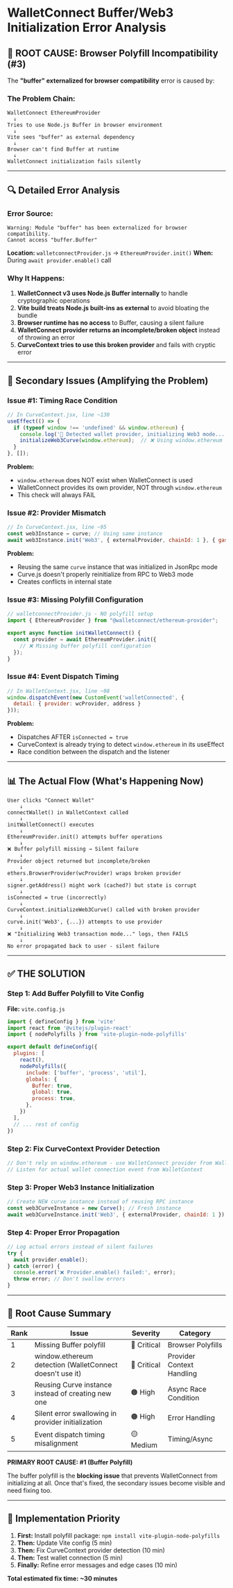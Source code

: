 # WalletConnect Buffer/Web3 Initialization Error Analysis

## 🔴 ROOT CAUSE: Browser Polyfill Incompatibility (#3)

The **"buffer" externalized for browser compatibility** error is caused by:

### The Problem Chain:

```
WalletConnect EthereumProvider 
  ↓
Tries to use Node.js Buffer in browser environment
  ↓
Vite sees "buffer" as external dependency
  ↓
Browser can't find Buffer at runtime
  ↓
WalletConnect initialization fails silently
```

---

## 🔍 Detailed Error Analysis

### Error Source:
```
Warning: Module "buffer" has been externalized for browser compatibility. 
Cannot access "buffer.Buffer"
```

**Location:** `walletconnectProvider.js` → `EthereumProvider.init()`
**When:** During `await provider.enable()` call

### Why It Happens:

1. **WalletConnect v3 uses Node.js Buffer internally** to handle cryptographic operations
2. **Vite build treats Node.js built-ins as external** to avoid bloating the bundle
3. **Browser runtime has no access** to Buffer, causing a silent failure
4. **WalletConnect provider returns an incomplete/broken object** instead of throwing an error
5. **CurveContext tries to use this broken provider** and fails with cryptic error

---

## 🎯 Secondary Issues (Amplifying the Problem)

### Issue #1: Timing Race Condition
```javascript
// In CurveContext.jsx, line ~130
useEffect(() => {
  if (typeof window !== 'undefined' && window.ethereum) {
    console.log('🔄 Detected wallet provider, initializing Web3 mode...');
    initializeWeb3Curve(window.ethereum);  // ❌ Using window.ethereum
  }
}, []);
```

**Problem:** 
- `window.ethereum` does NOT exist when WalletConnect is used
- WalletConnect provides its own provider, NOT through `window.ethereum`
- This check will always FAIL

### Issue #2: Provider Mismatch
```javascript
// In CurveContext.jsx, line ~95
const web3Instance = curve; // Using same instance
await web3Instance.init('Web3', { externalProvider, chainId: 1 }, { gasPrice: 0 });
```

**Problem:**
- Reusing the same `curve` instance that was initialized in JsonRpc mode
- Curve.js doesn't properly reinitialize from RPC to Web3 mode
- Creates conflicts in internal state

### Issue #3: Missing Polyfill Configuration
```javascript
// walletconnectProvider.js - NO polyfill setup
import { EthereumProvider } from "@walletconnect/ethereum-provider";

export async function initWalletConnect() {
  const provider = await EthereumProvider.init({
    // ❌ Missing buffer polyfill configuration
  });
}
```

### Issue #4: Event Dispatch Timing
```javascript
// In WalletContext.jsx, line ~98
window.dispatchEvent(new CustomEvent('walletConnected', { 
  detail: { provider: wcProvider, address } 
}));
```

**Problem:**
- Dispatches AFTER `isConnected = true`
- CurveContext is already trying to detect `window.ethereum` in its useEffect
- Race condition between the dispatch and the listener

---

## 📊 The Actual Flow (What's Happening Now)

```
User clicks "Connect Wallet"
    ↓
connectWallet() in WalletContext called
    ↓
initWalletConnect() executes
    ↓
EthereumProvider.init() attempts buffer operations
    ↓
❌ Buffer polyfill missing → Silent failure
    ↓
Provider object returned but incomplete/broken
    ↓
ethers.BrowserProvider(wcProvider) wraps broken provider
    ↓
signer.getAddress() might work (cached?) but state is corrupt
    ↓
isConnected = true (incorrectly)
    ↓
CurveContext.initializeWeb3Curve() called with broken provider
    ↓
curve.init('Web3', {...}) attempts to use provider
    ↓
❌ "Initializing Web3 transaction mode..." logs, then FAILS
    ↓
No error propagated back to user - silent failure
```

---

## ✅ THE SOLUTION

### Step 1: Add Buffer Polyfill to Vite Config

**File:** `vite.config.js`
```javascript
import { defineConfig } from 'vite'
import react from '@vitejs/plugin-react'
import { nodePolyfills } from 'vite-plugin-node-polyfills'

export default defineConfig({
  plugins: [
    react(),
    nodePolyfills({
      include: ['buffer', 'process', 'util'],
      globals: {
        Buffer: true,
        global: true,
        process: true,
      },
    })
  ],
  // ... rest of config
})
```

### Step 2: Fix CurveContext Provider Detection

```javascript
// Don't rely on window.ethereum - use WalletConnect provider from WalletContext
// Listen for actual wallet connection event from WalletContext
```

### Step 3: Proper Web3 Instance Initialization

```javascript
// Create NEW curve instance instead of reusing RPC instance
const web3CurveInstance = new Curve(); // Fresh instance
await web3CurveInstance.init('Web3', { externalProvider, chainId: 1 });
```

### Step 4: Proper Error Propagation

```javascript
// Log actual errors instead of silent failures
try {
  await provider.enable();
} catch (error) {
  console.error('❌ Provider.enable() failed:', error);
  throw error; // Don't swallow errors
}
```

---

## 🎯 Root Cause Summary

| Rank | Issue | Severity | Category |
|------|-------|----------|----------|
| 1 | Missing Buffer polyfill | 🔴 Critical | Browser Polyfills |
| 2 | window.ethereum detection (WalletConnect doesn't use it) | 🔴 Critical | Provider Context Handling |
| 3 | Reusing Curve instance instead of creating new one | 🟠 High | Async Race Condition |
| 4 | Silent error swallowing in provider initialization | 🟠 High | Error Handling |
| 5 | Event dispatch timing misalignment | 🟡 Medium | Timing/Async |

**PRIMARY ROOT CAUSE: #1 (Buffer Polyfill)**

The buffer polyfill is the **blocking issue** that prevents WalletConnect from initializing at all. Once that's fixed, the secondary issues become visible and need fixing too.

---

## 🚀 Implementation Priority

1. **First:** Install polyfill package: `npm install vite-plugin-node-polyfills`
2. **Then:** Update Vite config (5 min)
3. **Then:** Fix CurveContext provider detection (10 min)
4. **Then:** Test wallet connection (5 min)
5. **Finally:** Refine error messages and edge cases (10 min)

**Total estimated fix time: ~30 minutes**
